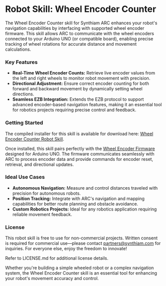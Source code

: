 # Robot Skill: Wheel Encoder Counter

The Wheel Encoder Counter skill for Synthiam ARC enhances your robot's navigation capabilities by interfacing with supported wheel encoder firmware. This skill allows ARC to communicate with the wheel encoders connected to your Arduino UNO (or compatible board), enabling precise tracking of wheel rotations for accurate distance and movement calculations.

### Key Features
- **Real-Time Wheel Encoder Counts:** Retrieve live encoder values from the left and right wheels to monitor robot movement with precision.
- **Directional Adjustment:** Ensure correct encoder counting for both forward and backward movement by dynamically setting wheel directions.
- **Seamless EZB Integration:** Extends the EZB protocol to support advanced encoder-based navigation features, making it an essential tool for robotics projects requiring precise control and feedback.

### Getting Started
The compiled installer for this skill is available for download here: [Wheel Encoder Counter Robot Skill](https://synthiam.com/Support/Skills/Navigation/Wheel-Encoder-Counter?id=17591).

Once installed, this skill pairs perfectly with the [Wheel Encoder Firmware](https://synthiam.com/Firmware/Wheel-Encoder-Firmware-NVXCXGPCQMJ) designed for Arduino UNO. The firmware communicates seamlessly with ARC to process encoder data and provide commands for encoder reset, retrieval, and directional updates.

### Ideal Use Cases
- **Autonomous Navigation:** Measure and control distances traveled with precision for autonomous robots.
- **Position Tracking:** Integrate with ARC's navigation and mapping capabilities for better route planning and obstacle avoidance.
- **Custom Robotics Projects:** Ideal for any robotics application requiring reliable movement feedback.

### License
This robot skill is free to use for non-commercial projects. Written consent is required for commercial use—please contact partners@synthiam.com for inquiries. For everyone else, enjoy the freedom to innovate!

Refer to LICENSE.md for additional license details. 

Whether you're building a simple wheeled robot or a complex navigation system, the Wheel Encoder Counter skill is an essential tool for enhancing your robot's movement accuracy and control.